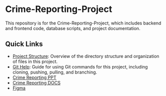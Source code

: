 # Crime-Reporting-Project

This repository is for the Crime-Reporting-Project, which includes backend and frontend code, database scripts, and project documentation.

## Quick Links

- [Project Structure](./docs/project-structure.md): Overview of the directory structure and organization of files in this project.
- [Git Help](./docs/git-help.md): Guide for using Git commands for this project, including cloning, pushing, pulling, and branching.
- [Crime Reporting PPT](https://docs.google.com/presentation/d/1r-Cfy7f58pFalGYvNzZ-2mkzSjZUl-HBI8Cn0GM-Zjs/edit?usp=sharing)
- [Crime Reporting DOCS](https://docs.google.com/document/d/1A49F8yiJ7cgWtq-92Bk6rKhQbDG7afMPXWzFoVp5n64/edit?usp=sharing)
- [Figma](https://www.figma.com/design/l7CZLbHppLrIdfd73rYE4q/Crime-management?node-id=0-1&p=f&t=BaEtMGmcRVG9QWqY-0)
